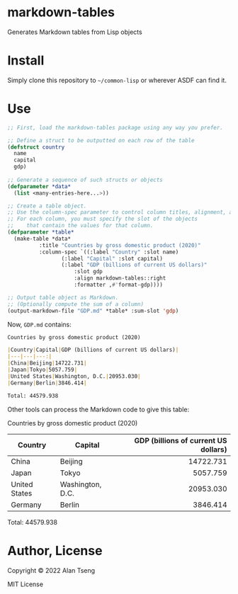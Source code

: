 # markdown-tables
Generates Markdown tables from Lisp objects

# Install

Simply clone this repository to `~/common-lisp` or wherever ASDF can find it.

# Use

```lisp
;; First, load the markdown-tables package using any way you prefer.

;; Define a struct to be outputted on each row of the table
(defstruct country
  name
  capital
  gdp)
  
;; Generate a sequence of such structs or objects
(defparameter *data*
  (list <many-entries-here...>))

;; Create a table object.
;; Use the column-spec parameter to control column titles, alignment, and formatting.
;; For each column, you must specify the slot of the objects
;;    that contain the values for that column.
(defparameter *table*
  (make-table *data*
	      :title "Countries by gross domestic product (2020)"
	      :column-spec `((:label "Country" :slot name)
			     (:label "Capital" :slot capital)
			     (:label "GDP (billions of current US dollars)"
				     :slot gdp
				     :align markdown-tables::right
				     :formatter ,#'format-gdp))))

;; Output table object as Markdown.
;; (Optionally compute the sum of a column)
(output-markdown-file "GDP.md" *table* :sum-slot 'gdp)
```
Now, `GDP.md` contains:

```markdown
Countries by gross domestic product (2020)

|Country|Capital|GDP (billions of current US dollars)|
|---|---|---:|
|China|Beijing|14722.731|
|Japan|Tokyo|5057.759|
|United States|Washington, D.C.|20953.030|
|Germany|Berlin|3846.414|

Total: 44579.938

```

Other tools can process the Markdown code to give this table:

Countries by gross domestic product (2020)

|Country|Capital|GDP (billions of current US dollars)|
|---|---|---:|
|China|Beijing|14722.731|
|Japan|Tokyo|5057.759|
|United States|Washington, D.C.|20953.030|
|Germany|Berlin|3846.414|

Total: 44579.938

# Author, License
Copyright ©️ 2022 Alan Tseng

MIT License
